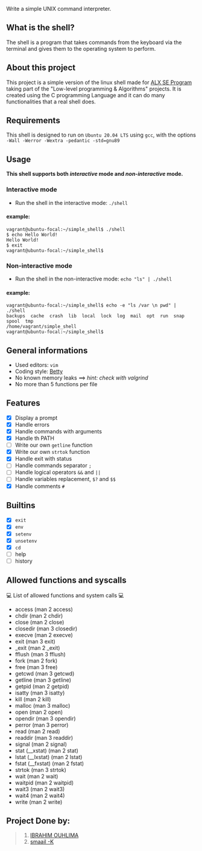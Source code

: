 Write a simple UNIX command interpreter.
## What is the shell?
The shell is a program that takes commands from the keyboard via the terminal and gives them to the operating system to perform.
## About this project
This project is a simple version of the linux shell made for [ALX SE Program](https://www.alxafrica.com/software-engineering/) taking part of the "Low-level programming & Algorithms" projects.
It is created using the C programming Language and it can do many functionalities that a real shell does.
## Requirements
This shell is designed to run on `Ubuntu 20.04 LTS` using `gcc`, with the options `-Wall -Werror -Wextra -pedantic -std=gnu89`
## Usage
**This shell supports both _interactive_ mode and _non-interactive_ mode.**
### Interactive mode
- Run the shell in the interactive mode: `./shell`
#### example:
```
vagrant@ubuntu-focal:~/simple_shell$ ./shell
$ echo Hello World!
Hello World!
$ exit
vagrant@ubuntu-focal:~/simple_shell$ 
```
### Non-interactive mode
- Run the shell in the non-interactive mode: `echo "ls" | ./shell`
#### example:
```
vagrant@ubuntu-focal:~/simple_shell$ echo -e "ls /var \n pwd" | ./shell
backups  cache  crash  lib  local  lock  log  mail  opt  run  snap  spool  tmp
/home/vagrant/simple_shell
vagrant@ubuntu-focal:~/simple_shell$ 
```
## General informations
- Used editors: `vim`
- Coding style: [Betty](https://github.com/holbertonschool/Betty/wiki)
- No known memory leaks ==> *hint: check with valgrind*
- No more than 5 functions per file
## Features
- [x] Display a prompt
- [x] Handle errors
- [x] Handle commands with arguments
- [x] Handle th PATH
- [ ] Write our own `getline` function
- [x] Write our own `strtok` function
- [x] Handle exit with status
- [ ] Handle commands separator `;`
- [ ] Handle logical operators `&&` and `||`
- [ ] Handle variables replacement, `$?` and `$$`
- [x] Handle comments `#`
## Builtins
- [x] `exit`
- [x] `env`
- [x] `setenv`
- [x] `unsetenv`
- [x] `cd`
- [ ] help
- [ ] history
## Allowed functions and syscalls
:computer: List of allowed functions and system calls :computer:
- access (man 2 access)
- chdir (man 2 chdir)
- close (man 2 close)
- closedir (man 3 closedir)
- execve (man 2 execve)
- exit (man 3 exit)
- _exit (man 2 _exit)
- fflush (man 3 fflush)
- fork (man 2 fork)
- free (man 3 free)
- getcwd (man 3 getcwd)
- getline (man 3 getline)
- getpid (man 2 getpid)
- isatty (man 3 isatty)
- kill (man 2 kill)
- malloc (man 3 malloc)
- open (man 2 open)
- opendir (man 3 opendir)
- perror (man 3 perror)
- read (man 2 read)
- readdir (man 3 readdir)
- signal (man 2 signal)
- stat (__xstat) (man 2 stat)
- lstat (__lxstat) (man 2 lstat)
- fstat (__fxstat) (man 2 fstat)
- strtok (man 3 strtok)
- wait (man 2 wait)
- waitpid (man 2 waitpid)
- wait3 (man 2 wait3)
- wait4 (man 2 wait4)
- write (man 2 write)
## Project Done by:
> 1. [IBRAHIM OUHLIMA](https://github.com/noguia)
> 2. [smaail -K](https://github.com/smaail-k)
